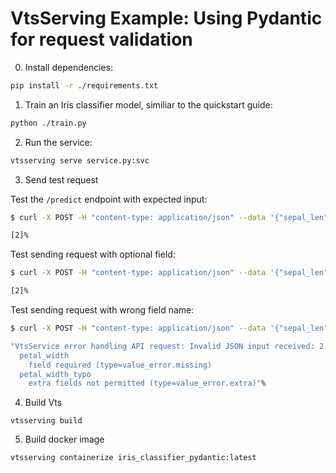 # VtsServing Example: Using Pydantic for request validation

0. Install dependencies:

```bash
pip install -r ./requirements.txt
```

1. Train an Iris classifier model, similiar to the quickstart guide:

```bash
python ./train.py
```

2. Run the service:

```bash
vtsserving serve service.py:svc
```

3. Send test request

Test the `/predict` endpoint with expected input:

```bash
$ curl -X POST -H "content-type: application/json" --data '{"sepal_len": 7.2, "sepal_width": 3.2, "petal_len": 5.2, "petal_width": 2.2}' http://127.0.0.1:3000/classify

[2]%
```

Test sending request with optional field:
```bash
$ curl -X POST -H "content-type: application/json" --data '{"sepal_len": 7.2, "sepal_width": 3.2, "petal_len": 5.2, "petal_width": 2.2, "request_id": 123}' http://127.0.0.1:3000/classify

[2]%
```

Test sending request with wrong field name:

```bash
$ curl -X POST -H "content-type: application/json" --data '{"sepal_len": 6.2, "sepal_width": 3.2, "petal_len": 5.2, "petal_width_typo": 2.2}' http://127.0.0.1:3000/classify

"VtsService error handling API request: Invalid JSON input received: 2 validation errors for IrisFeatures
  petal_width
    field required (type=value_error.missing)
  petal_width_typo
    extra fields not permitted (type=value_error.extra)"%
```


4. Build Vts

```
vtsserving build
```

5. Build docker image

```
vtsserving containerize iris_classifier_pydantic:latest
```
